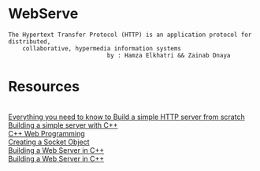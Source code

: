 # WebServe
    The Hypertext Transfer Protocol (HTTP) is an application protocol for distributed, 
        collaborative, hypermedia information systems
                                by : Hamza Elkhatri && Zainab Dnaya

# Resources 
</br>
<a href="https://medium.com/from-the-scratch/http-server-what-do-you-need-to-know-to-build-a-simple-http-server-from-scratch-d1ef8945e4fa">Everything you need to know to Build a simple HTTP server from scratch</a>
</br>
<a href="https://ncona.com/2019/04/building-a-simple-server-with-cpp/">Building a simple server with C++</a>
</br>
<a href="https://www.tutorialspoint.com/cplusplus/cpp_web_programming.htm">C++ Web Programming</a>
</br>
<a href="https://www.youtube.com/watch?v=YwHErWJIh6Y&ab_channel=EricOMeehan">Creating a Socket Object</a>
</br>
<a href="https://www.youtube.com/watch?v=Kc1kwm1WyVM&ab_channel=SloanKelly">Building a Web Server in C++</a>
</br>
<a href="https://www.rfc-editor.org/rfc/pdfrfc/rfc7230.txt.pdf">Building a Web Server in C++</a>
</br>

